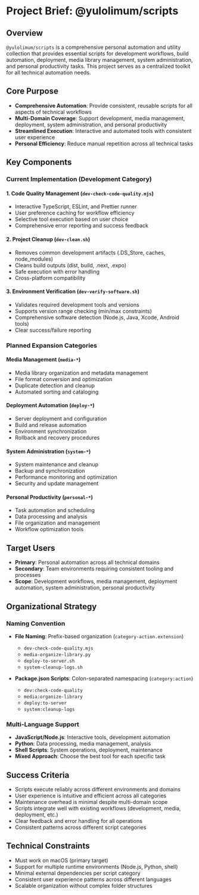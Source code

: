 # Project Brief: @yulolimum/scripts

## Overview

`@yulolimum/scripts` is a comprehensive personal automation and utility collection that provides essential scripts for development workflows, build automation, deployment, media library management, system administration, and personal productivity tasks. This project serves as a centralized toolkit for all technical automation needs.

## Core Purpose

- **Comprehensive Automation**: Provide consistent, reusable scripts for all aspects of technical workflows
- **Multi-Domain Coverage**: Support development, media management, deployment, system administration, and personal productivity
- **Streamlined Execution**: Interactive and automated tools with consistent user experience
- **Personal Efficiency**: Reduce manual repetition across all technical tasks

## Key Components

### Current Implementation (Development Category)

#### 1. Code Quality Management (`dev-check-code-quality.mjs`)
- Interactive TypeScript, ESLint, and Prettier runner
- User preference caching for workflow efficiency
- Selective tool execution based on user choice
- Comprehensive error reporting and success feedback

#### 2. Project Cleanup (`dev-clean.sh`)
- Removes common development artifacts (.DS_Store, caches, node_modules)
- Cleans build outputs (dist, build, .next, .expo)
- Safe execution with error handling
- Cross-platform compatibility

#### 3. Environment Verification (`dev-verify-software.sh`)
- Validates required development tools and versions
- Supports version range checking (min/max constraints)
- Comprehensive software detection (Node.js, Java, Xcode, Android tools)
- Clear success/failure reporting

### Planned Expansion Categories

#### Media Management (`media-*`)
- Media library organization and metadata management
- File format conversion and optimization
- Duplicate detection and cleanup
- Automated sorting and cataloging

#### Deployment Automation (`deploy-*`)
- Server deployment and configuration
- Build and release automation
- Environment synchronization
- Rollback and recovery procedures

#### System Administration (`system-*`)
- System maintenance and cleanup
- Backup and synchronization
- Performance monitoring and optimization
- Security and update management

#### Personal Productivity (`personal-*`)
- Task automation and scheduling
- Data processing and analysis
- File organization and management
- Workflow optimization tools

## Target Users

- **Primary**: Personal automation across all technical domains
- **Secondary**: Team environments requiring consistent tooling and processes
- **Scope**: Development workflows, media management, deployment automation, system administration, personal productivity

## Organizational Strategy

### Naming Convention
- **File Naming**: Prefix-based organization (`category-action.extension`)
  - `dev-check-code-quality.mjs`
  - `media-organize-library.py`
  - `deploy-to-server.sh`
  - `system-cleanup-logs.sh`

- **Package.json Scripts**: Colon-separated namespacing (`category:action`)
  - `dev:check-code-quality`
  - `media:organize-library`
  - `deploy:to-server`
  - `system:cleanup-logs`

### Multi-Language Support
- **JavaScript/Node.js**: Interactive tools, development automation
- **Python**: Data processing, media management, analysis
- **Shell Scripts**: System operations, deployment, maintenance
- **Mixed Approach**: Choose the best tool for each specific task

## Success Criteria

- Scripts execute reliably across different environments and domains
- User experience is intuitive and efficient across all categories
- Maintenance overhead is minimal despite multi-domain scope
- Scripts integrate well with existing workflows (development, media, deployment, etc.)
- Clear feedback and error handling for all operations
- Consistent patterns across different script categories

## Technical Constraints

- Must work on macOS (primary target)
- Support for multiple runtime environments (Node.js, Python, shell)
- Minimal external dependencies per script category
- Consistent user experience patterns across different languages
- Scalable organization without complex folder structures
